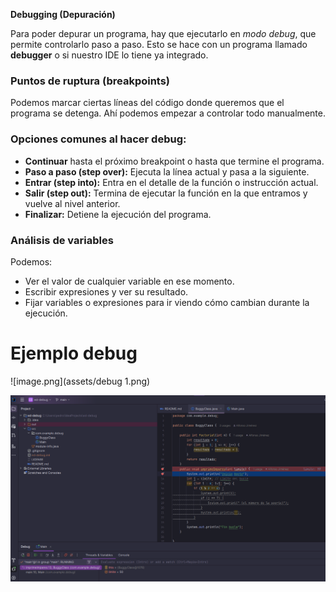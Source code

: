 **Debugging (Depuración)**

Para poder depurar un programa, hay que ejecutarlo en *modo debug*, que permite controlarlo paso a paso. Esto se hace con un programa llamado **debugger** o si nuestro IDE lo tiene ya integrado.

### Puntos de ruptura (breakpoints)

Podemos marcar ciertas líneas del código donde queremos que el programa se detenga. Ahí podemos empezar a controlar todo manualmente.

### Opciones comunes al hacer debug:

* **Continuar** hasta el próximo breakpoint o hasta que termine el programa.
* **Paso a paso (step over):** Ejecuta la línea actual y pasa a la siguiente.
* **Entrar (step into):** Entra en el detalle de la función o instrucción actual.
* **Salir (step out):** Termina de ejecutar la función en la que entramos y vuelve al nivel anterior.
* **Finalizar:** Detiene la ejecución del programa.

### Análisis de variables

Podemos:

* Ver el valor de cualquier variable en ese momento.
* Escribir expresiones y ver su resultado.
* Fijar variables o expresiones para ir viendo cómo cambian durante la ejecución.

# Ejemplo debug

![image.png](assets/debug 1.png)

![image.png](assets/debug2.png)
